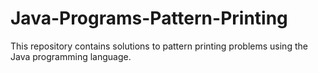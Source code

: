 # Java-Programs-Pattern-Printing
This repository contains solutions to pattern printing problems using the Java programming language.
